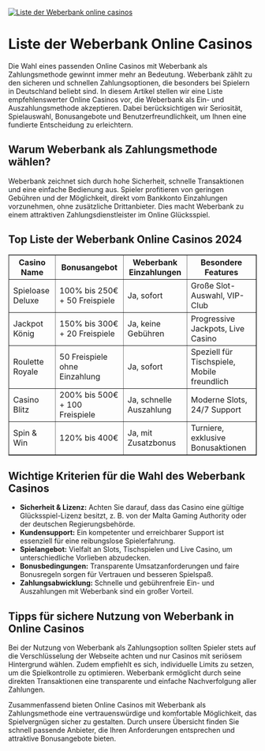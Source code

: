 [![Liste der Weberbank online casinos](https://123-caf.pages.dev/gitsignup.png)](https://vrmoo.ru/Bt82HjjY)

<h1>Liste der Weberbank Online Casinos</h1>  <p>Die Wahl eines passenden Online Casinos mit Weberbank als Zahlungsmethode gewinnt immer mehr an Bedeutung. Weberbank zählt zu den sicheren und schnellen Zahlungsoptionen, die besonders bei Spielern in Deutschland beliebt sind. In diesem Artikel stellen wir eine Liste empfehlenswerter Online Casinos vor, die Weberbank als Ein- und Auszahlungsmethode akzeptieren. Dabei berücksichtigen wir Seriosität, Spielauswahl, Bonusangebote und Benutzerfreundlichkeit, um Ihnen eine fundierte Entscheidung zu erleichtern.</p>  <h2>Warum Weberbank als Zahlungsmethode wählen?</h2> <p>Weberbank zeichnet sich durch hohe Sicherheit, schnelle Transaktionen und eine einfache Bedienung aus. Spieler profitieren von geringen Gebühren und der Möglichkeit, direkt vom Bankkonto Einzahlungen vorzunehmen, ohne zusätzliche Drittanbieter. Dies macht Weberbank zu einem attraktiven Zahlungsdienstleister im Online Glücksspiel.</p>  <h2>Top Liste der Weberbank Online Casinos 2024</h2> <table border="1" cellpadding="8" cellspacing="0" style="border-collapse:collapse; width: 100%;">   <thead>     <tr>       <th>Casino Name</th>       <th>Bonusangebot</th>       <th>Weberbank Einzahlungen</th>       <th>Besondere Features</th>     </tr>   </thead>   <tbody>     <tr>       <td>Spieloase Deluxe</td>       <td>100% bis 250€ + 50 Freispiele</td>       <td>Ja, sofort</td>       <td>Große Slot-Auswahl, VIP-Club</td>     </tr>     <tr>       <td>Jackpot König</td>       <td>150% bis 300€ + 20 Freispiele</td>       <td>Ja, keine Gebühren</td>       <td>Progressive Jackpots, Live Casino</td>     </tr>     <tr>       <td>Roulette Royale</td>       <td>50 Freispiele ohne Einzahlung</td>       <td>Ja, sofort</td>       <td>Speziell für Tischspiele, Mobile freundlich</td>     </tr>     <tr>       <td>Casino Blitz</td>       <td>200% bis 500€ + 100 Freispiele</td>       <td>Ja, schnelle Auszahlung</td>       <td>Moderne Slots, 24/7 Support</td>     </tr>     <tr>       <td>Spin & Win</td>       <td>120% bis 400€</td>       <td>Ja, mit Zusatzbonus</td>       <td>Turniere, exklusive Bonusaktionen</td>     </tr>   </tbody> </table>  <h2>Wichtige Kriterien für die Wahl des Weberbank Casinos</h2> <ul>   <li><strong>Sicherheit & Lizenz:</strong> Achten Sie darauf, dass das Casino eine gültige Glücksspiel-Lizenz besitzt, z. B. von der Malta Gaming Authority oder der deutschen Regierungsbehörde.</li>   <li><strong>Kundensupport:</strong> Ein kompetenter und erreichbarer Support ist essenziell für eine reibungslose Spielerfahrung.</li>   <li><strong>Spielangebot:</strong> Vielfalt an Slots, Tischspielen und Live Casino, um unterschiedliche Vorlieben abzudecken.</li>   <li><strong>Bonusbedingungen:</strong> Transparente Umsatzanforderungen und faire Bonusregeln sorgen für Vertrauen und besseren Spielspaß.</li>   <li><strong>Zahlungsabwicklung:</strong> Schnelle und gebührenfreie Ein- und Auszahlungen mit Weberbank sind ein großer Vorteil.</li> </ul>  <h2>Tipps für sichere Nutzung von Weberbank in Online Casinos</h2> <p>Bei der Nutzung von Weberbank als Zahlungsoption sollten Spieler stets auf die Verschlüsselung der Webseite achten und nur Casinos mit seriösem Hintergrund wählen. Zudem empfiehlt es sich, individuelle Limits zu setzen, um die Spielkontrolle zu optimieren. Weberbank ermöglicht durch seine direkten Transaktionen eine transparente und einfache Nachverfolgung aller Zahlungen.</p>  <p>Zusammenfassend bieten Online Casinos mit Weberbank als Zahlungsmethode eine vertrauenswürdige und komfortable Möglichkeit, das Spielvergnügen sicher zu gestalten. Durch unsere Übersicht finden Sie schnell passende Anbieter, die Ihren Anforderungen entsprechen und attraktive Bonusangebote bieten.</p>
